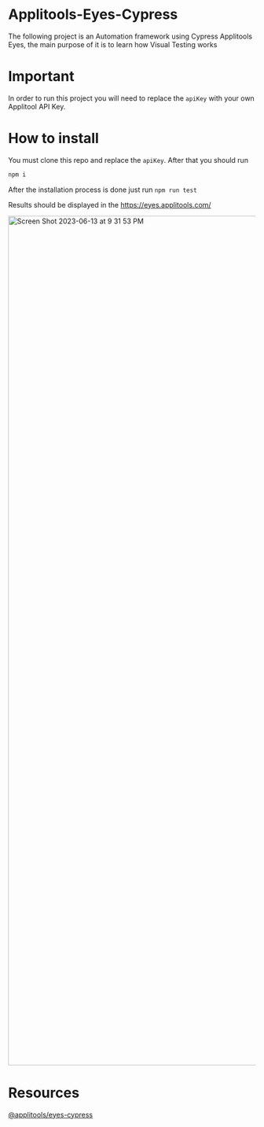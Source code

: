 # Applitools-Eyes-Cypress
The following project is an Automation framework using Cypress Applitools Eyes, the main purpose of it is to learn how Visual Testing works

# Important 
In order to run this project you will need to replace the `apiKey` with your own Applitool API Key.

# How to install
You must clone this repo and replace the `apiKey`. After that you should run 
```bash
npm i
```
After the installation process is done just run `npm run test`

Results should be displayed in the https://eyes.applitools.com/

<img width="1728" alt="Screen Shot 2023-06-13 at 9 31 53 PM" src="https://github.com/AlfredPolanco/Applitools-Eyes-Cypress/assets/39679348/0f7f384e-3c1b-4834-800a-0fa6685cc1f2">

# Resources 
[@applitools/eyes-cypress
](https://www.npmjs.com/package/@applitools/eyes-cypress#check-window)

